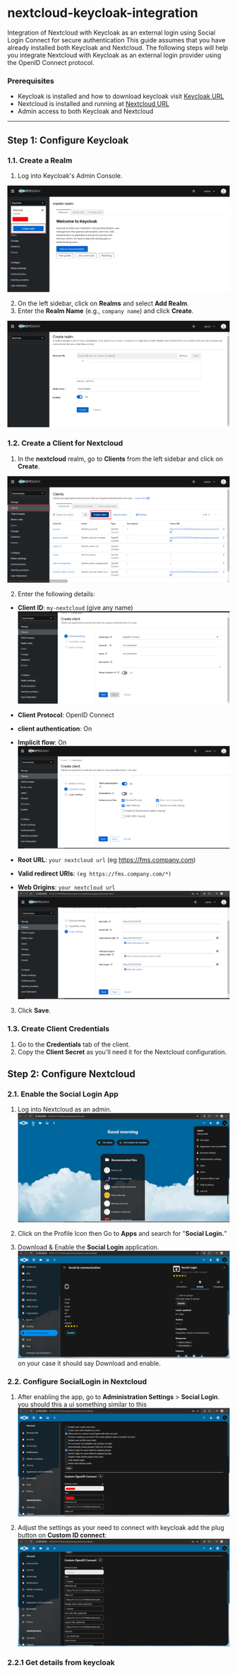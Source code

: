 # nextcloud-keycloak-integration

Integration of Nextcloud with Keycloak as an external login using Social Login Connect for secure authentication
This guide assumes that you have already installed both Keycloak and Nextcloud. The following steps will help you integrate Nextcloud with Keycloak as an external login provider using the OpenID Connect protocol.

### Prerequisites

- Keycloak is installed and how to download keycloak visit [Keycloak URL](https://www.keycloak.org/documentation)
- Nextcloud is installed and running at [Nextcloud URL](https://docs.nextcloud.com/server/latest/admin_manual/installation/)
- Admin access to both Keycloak and Nextcloud

---

## Step 1: Configure Keycloak

### 1.1. Create a Realm

1. Log into Keycloak's Admin Console.

![Screenshot](./Screenshots/createRealm.png)

2. On the left sidebar, click on **Realms** and select **Add Realm**.
3. Enter the **Realm Name** (e.g., `company name`) and click **Create**.

![Screenshot](./Screenshots/createRealm2.png)

### 1.2. Create a Client for Nextcloud

1. In the **nextcloud** realm, go to **Clients** from the left sidebar and click on **Create**.

![Screenshot](./Screenshots/createClient.png)

2. Enter the following details:

- **Client ID**: `my-nextcloud` (give any name)
  ![Screenshot](./Screenshots/ClientId.png)
- **Client Protocol**: OpenID Connect
- **client authentication**: On
- **Implicit flow**: On
  ![Screenshot](./Screenshots/ClientSetting.png)

- **Root URL**: `your nextcloud url` (eg https://fms.company.com)
- **Valid redirect URIs**: `(eg https://fms.company.com/*)`
- **Web Origins**: `your nextcloud url`
  ![Screenshot](./Screenshots/rootURL.png)

3. Click **Save**.

### 1.3. Create Client Credentials

1. Go to the **Credentials** tab of the client.
2. Copy the **Client Secret** as you'll need it for the Nextcloud configuration.

## Step 2: Configure Nextcloud

### 2.1. Enable the Social Login App

1. Log into Nextcloud as an admin.
   ![Screenshot](./Screenshots/nextCloud.png)
2. Click on the Profile Icon then Go to **Apps** and search for "**Social Login.**"

3. Download & Enable the **Social Login** application.
   ![Screenshot](./Screenshots/sociallogin.png)
   on your case it should say Download and enable.

### 2.2. Configure SocialLogin in Nextcloud

1. After enabling the app, go to **Administration Settings** > **Social Login**.
   you should this a ui something similar to this
   ![Screenshot](./Screenshots/SocialLoginSS.png)

2. Adjust the settings as your need to connect with keycloak add the plug button on **Custom ID connect**:
   ![Screenshot](./Screenshots/openid.png)

### 2.2.1 Get details from keycloak
